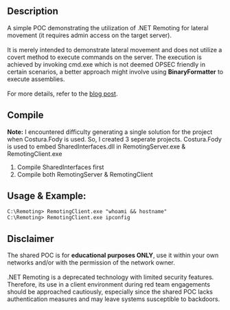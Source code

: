 ## Description
A simple POC demonstrating the utilization of .NET Remoting for lateral movement (it requires admin access on the target server).
<br>
<br>
It is merely intended to demonstrate lateral movement and does not utilize a covert method to execute commands on the server. The execution is achieved by invoking cmd.exe which is not deemed OPSEC friendly in certain scenarios, a better approach might involve using **BinaryFormatter** to execute assemblies.
<br>
<br>
For more details, refer to the [blog post](https://www.mqsec.me/2024/02/07/net-remoting-for-lateral-movement-and-backdooring/).

## Compile
**Note:** I encountered difficulty generating a single solution for the project when Costura.Fody is used. So, I created 3 seperate projects.
Costura.Fody is used to embed SharedInterfaces.dll in RemotingServer.exe & RemotingClient.exe
1. Compile SharedInterfaces first
2. Compile both RemotingServer & RemotingClient

## Usage & Example:
```
C:\Remoting> RemotingClient.exe "whoami && hostname"
C:\Remoting> RemotingClient.exe ipconfig
```

## Disclaimer
The shared POC is for **educational purposes ONLY**, use it within your own networks and/or with the permission of the network owner.
<br>
<br>
.NET Remoting is a deprecated technology with limited security features. Therefore, its use in a client environment during red team engagements should be approached cautiously, especially since the shared POC lacks authentication measures and may leave systems susceptible to backdoors.
